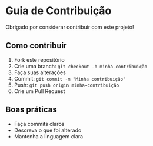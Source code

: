 # Guia de Contribuição

Obrigado por considerar contribuir com este projeto!

## Como contribuir

1. Fork este repositório
2. Crie uma branch: `git checkout -b minha-contribuição`
3. Faça suas alterações
4. Commit: `git commit -m "Minha contribuição"`
5. Push: `git push origin minha-contribuição`
6. Crie um Pull Request

## Boas práticas

- Faça commits claros
- Descreva o que foi alterado
- Mantenha a linguagem clara
